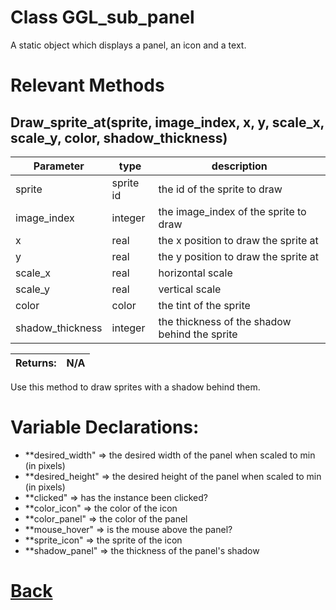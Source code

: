 # Class GGL_sub_panel

A static object which displays a panel, an icon and a text.

# Relevant Methods

## Draw_sprite_at(sprite, image_index, x, y, scale_x, scale_y, color, shadow_thickness)

| Parameter   |  type   |              description                   |
|--           |       --|--                                          |
|   sprite      | sprite id  |        the id of the sprite to draw     |
|   image_index      | integer  |      the image_index of the sprite to draw          |
|   x         | real    |      the x position to draw the sprite at    |
|   y         | real    |       the y position to draw the sprite at   |
|   scale_x    | real   |     horizontal scale       |
|   scale_y    | real   |    vertical scale   |
|   color      | color   |          the tint of the sprite   |
|   shadow_thickness    | integer   |   the thickness of the shadow behind the sprite  |

| Returns:  | N/A |
|--         |                             --|

Use this method to draw sprites with a shadow behind them.

# Variable Declarations:

- **desired_width"  => the desired width of the panel when scaled to min	(in pixels)
- **desired_height" => the desired height of the panel when scaled to min	(in pixels)
- **clicked"        => has the instance been clicked?
- **color_icon"     => the color of the icon
- **color_panel"    => the color of the panel
- **mouse_hover"    => is the mouse above the panel?
- **sprite_icon"    => the sprite of the icon
- **shadow_panel"   => the thickness of the panel's shadow

# [Back](https://github.com/Ced30/GML-GUI-Library-GGL-Documentation/blob/main/API/Struct%20Classes.md)
